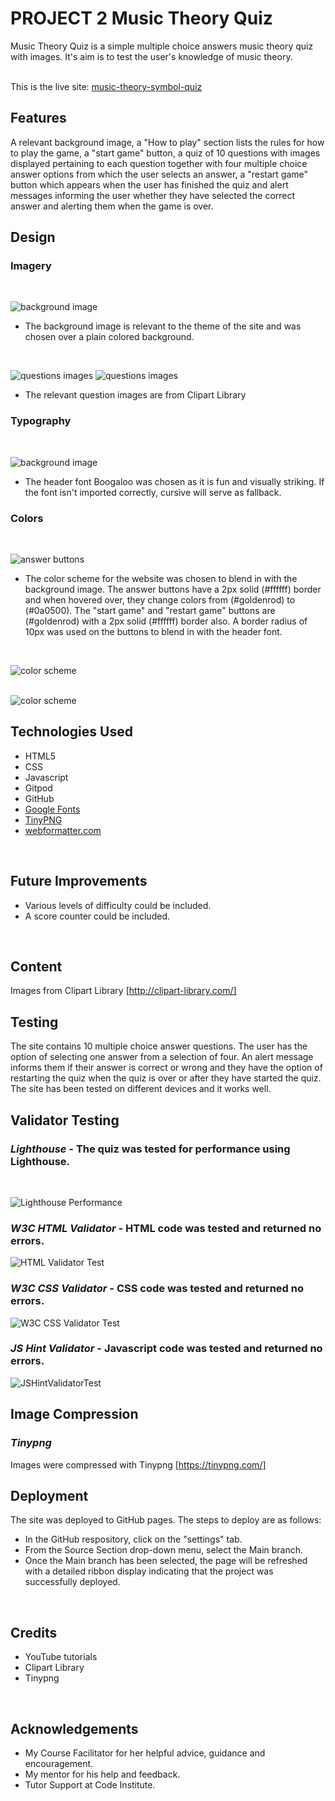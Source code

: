 # **PROJECT 2 Music Theory Quiz**
Music Theory Quiz is a simple multiple choice answers music theory quiz with images.  It's aim is to test the user's knowledge of music theory.  
<br>

This is the live site: [music-theory-symbol-quiz](https://caitriona71.github.io/music-theory-symbol-quiz/)

## **Features**
A relevant background image, a "How to play" section lists the rules for how to play the game, a "start game" button, a quiz of 10 questions with images displayed pertaining to each question together with four multiple choice answer options from which the user selects an answer, a "restart game" button which appears when the user has finished the quiz and alert messages informing the user whether they have selected the correct answer and alerting them when the game is over.
<br>

## **Design**

### **Imagery**
<br>

![background image](/assets/screenshots/background-image3.jpg)<br>

* The background image is relevant to the theme of the site and was chosen over a plain colored background.
<br>

![questions images](/assets/images/orchestra-1.png) ![questions images](/assets/images/orchestra-2.png)

* The relevant question images are from Clipart Library

### **Typography**
<br>

![background image](/assets/screenshots/header-font.png)

* The header font Boogaloo was chosen as it is fun and visually striking. If the font isn't imported correctly, cursive will serve as fallback. 

### **Colors**
<br>

![answer buttons](/assets/screenshots/answer-buttons.png)

* The color scheme for the website was chosen to blend in with the background image. The answer buttons have a 2px solid (#ffffff) border and when hovered over, they change colors from (#goldenrod) to (#0a0500). The "start game" and "restart game" buttons are (#goldenrod) with a 2px solid (#ffffff) border also. A border radius of 10px was used on the buttons to blend in with the header font.
<br>

![color scheme](/assets/screenshots/color-scheme1.png)<br>
<br>

![color scheme](/assets/screenshots/goldenrod.png)


## **Technologies Used**

* HTML5
* CSS
* Javascript
* Gitpod
* GitHub
* [Google Fonts](https://fonts.google.com)
* [TinyPNG](https://tinypng.com)
* [webformatter.com](https://webformatter.com)
<br>

## **Future Improvements**

* Various levels of difficulty could be included.
* A score counter could be included.
<br>

## **Content**
Images from Clipart Library [http://clipart-library.com/]
<br>

## **Testing**
The site contains 10 multiple choice answer questions.  The user has the option of selecting one answer from a selection of four.  An alert message informs them if their answer is correct or wrong and they have the option of restarting the quiz when the quiz is over or after they have started the quiz. The site has been tested on different devices and it works well. 
<br>

## **Validator Testing**
### ***Lighthouse*** - The quiz was tested for performance using Lighthouse.
<br>

![Lighthouse Performance](/assets/screenshots/lighthouse.png)
<br>

### ***W3C HTML Validator*** - HTML code was tested and returned no errors.

![HTML Validator Test](/assets/screenshots/w3-html-validator.png)
<br>

### ***W3C CSS Validator*** - CSS code was tested and returned no errors.

![W3C CSS Validator Test](/assets/screenshots/w3-css-validator1.png)
<br>

### ***JS Hint Validator*** - Javascript code was tested and returned no errors.

![JSHintValidatorTest](/assets/screenshots/js-hint-validator.png)
<br>

## **Image Compression**

### ***Tinypng***

Images were compressed with Tinypng [https://tinypng.com/]
<br>

## **Deployment**
The site was deployed to GitHub pages. The steps to deploy are as follows:
* In the GitHub respository, click on the "settings" tab.
* From the Source Section drop-down menu, select the Main branch.
* Once the Main branch has been selected, the page will be refreshed with a detailed ribbon display indicating that the project was successfully deployed.
<br>

## **Credits**
* YouTube tutorials<br>
* Clipart Library<br>
* Tinypng
<br>

## **Acknowledgements**
* My Course Facilitator for her helpful advice, guidance and encouragement. <br>
* My mentor for his help and feedback. <br>
* Tutor Support at Code Institute. <br>
